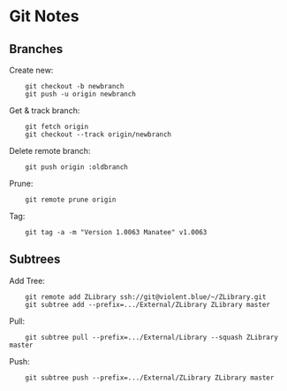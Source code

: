 
Git Notes
=========

Branches
--------

Create new:

		git checkout -b newbranch
		git push -u origin newbranch

Get & track branch:

		git fetch origin
		git checkout --track origin/newbranch

Delete remote branch:

		git push origin :oldbranch

Prune:

		git remote prune origin

Tag:

		git tag -a -m "Version 1.0063 Manatee" v1.0063


Subtrees
--------

Add Tree:

		git remote add ZLibrary ssh://git@violent.blue/~/ZLibrary.git
		git subtree add --prefix=.../External/ZLibrary ZLibrary master

Pull:

		git subtree pull --prefix=.../External/Library --squash ZLibrary master

Push:

		git subtree push --prefix=.../External/ZLibrary ZLibrary master

